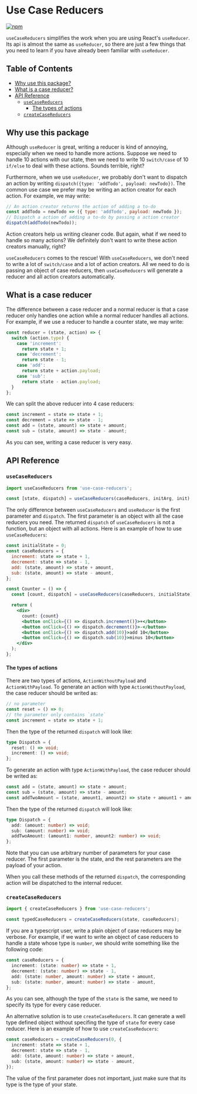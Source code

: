 # Use Case Reducers

[![npm](https://img.shields.io/npm/v/use-case-reducers)](https://www.npmjs.com/package/use-case-reducers)

`useCaseReducers` simplifies the work when you are using React's `useReducer`. Its api is almost the same as `useReducer`, so there are just a few things that you need to learn if you have already been familiar with `useReducer`.

## Table of Contents

- [Why use this package?](#why-use-this-package)
- [What is a case reducer?](#what-is-a-case-reducer)
- [API Reference](#api-reference)
  - [`useCaseReducers`](#usecasereducers)
    - [The types of actions](#the-types-of-actions)
  - [`createCaseReducers`](#createcasereducers)

## Why use this package

Although `useReducer` is great, writing a reducer is kind of annoying, especially when we need to handle more actions. Suppose we need to handle 10 actions with our state, then we need to write 10 `switch/case` of 10 `if/else` to deal with these actions. Sounds terrible, right?

Furthermore, when we use `useReducer`, we probably don't want to dispatch an action by writing `dispatch({type: 'addTodo', payload: newTodo})`. The common use case we prefer may be writing an action creator for each action. For example, we may write:

```js
// An action creator returns the action of adding a to-do
const addTodo = newTodo => ({ type: 'addTodo', payload: newTodo });
// Dispatch a action of adding a to-do by passing a action creator
dispatch(addTodo(newTodo));
```

Action creators help us writing cleaner code. But again, what if we need to handle so many actions? We definitely don't want to write these action creators manually, right?

`useCaseReducers` comes to the rescue! With `useCaseReducers`, we don't need to write a lot of `switch/case` and a lot of action creators. All we need to do is passing an object of case reducers, then `useCaseReducers` will generate a reducer and all action creators automatically.

## What is a case reducer

The difference between a case reducer and a normal reducer is that a case reducer only handles one action while a normal reducer handles all actions. For example, if we use a reducer to handle a counter state, we may write:

```js
const reducer = (state, action) => {
  switch (action.type) {
    case 'increment':
      return state + 1;
    case 'decrement':
      return state - 1;
    case 'add':
      return state + action.payload;
    case 'sub':
      return state - action.payload;
  }
};
```

We can split the above reducer into 4 case reducers:

```js
const increment = state => state + 1;
const decrement = state => state - 1;
const add = (state, amount) => state + amount;
const sub = (state, amount) => state - amount;
```

As you can see, writing a case reducer is very easy.

## API Reference

### `useCaseReducers`

```js
import useCaseReducers from 'use-case-reducers';

const [state, dispatch] = useCaseReducers(caseReducers, initArg, init);
```

The only difference between `useCaseReducers` and `useReducer` is the first parameter and `dispatch`. The first parameter is an object with all the case reducers you need. The returned `dispatch` of `useCaseReducers` is not a function, but an object with all actions. Here is an example of how to use `useCaseReducers`:

```jsx
const initialState = 0;
const caseReducers = {
  increment: state => state + 1,
  decrement: state => state - 1,
  add: (state, amount) => state + amount,
  sub: (state, amount) => state - amount,
};

const Counter = () => {
  const [count, dispatch] = useCaseReducers(caseReducers, initialState);

  return (
    <div>
      count: {count}
      <button onClick={() => dispatch.increment()}>+</button>
      <button onClick={() => dispatch.decrement()}>-</button>
      <button onClick={() => dispatch.add(10)}>add 10</button>
      <button onClick={() => dispatch.sub(10)}>minus 10</button>
    </div>
  );
};
```

#### The types of actions

There are two types of actions, `ActionWithoutPayload` and `ActionWithPayload`. To generate an action with type `ActionWithoutPayload`, the case reducer should be writed as:

```js
// no parameter
const reset = () => 0;
// the parameter only contains `state`
const increment = state => state + 1;
```

Then the type of the returned `dispatch` will look like:

```ts
type Dispatch = {
  reset: () => void;
  increment: () => void;
};
```

To generate an action with type `ActionWithPayload`, the case reducer should be writed as:

```js
const add = (state, amount) => state + amount;
const sub = (state, amount) => state - amount;
const addTwoAmount = (state, amount1, amount2) => state + amount1 + amount2;
```

Then the type of the returned `dispatch` will look like:

```ts
type Dispatch = {
  add: (amount: number) => void;
  sub: (amount: number) => void;
  addTwoAmount: (amount1: number, amount2: number) => void;
};
```

Note that you can use arbitrary number of parameters for your case reducer. The first parameter is the state, and the rest parameters are the payload of your action.

When you call these methods of the returned `dispatch`, the corresponding action will be dispatched to the internal reducer.

### `createCaseReducers`

```ts
import { createCaseReducers } from 'use-case-reducers';

const typedCaseReducers = createCaseReducers(state, caseReducers);
```

If you are a typescript user, write a plain object of case reducers may be verbose. For example, if we want to write an object of case reducers to handle a state whose type is `number`, we should write something like the following code:

```ts
const caseReducers = {
  increment: (state: number) => state + 1,
  decrement: (state: number) => state - 1,
  add: (state: number, amount: number) => state + amount,
  sub: (state: number, amount: number) => state - amount,
};
```

As you can see, although the type of the `state` is the same, we need to specify its type for every case reducer.

An alternative solution is to use `createCaseReducers`. It can generate a well type defined object without specifing the type of `state` for every case reducer. Here is an example of how to use `createCaseReducers`:

```ts
const caseReducers = createCaseReducers(0, {
  increment: state => state + 1,
  decrement: state => state - 1,
  add: (state, amount: number) => state + amount,
  sub: (state, amount: number) => state - amount,
});
```

The value of the first parameter does not important, just make sure that its type is the type of your state.

